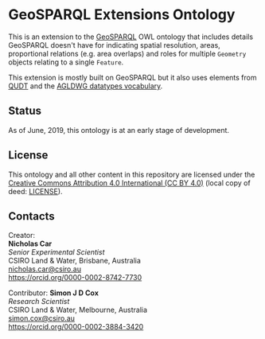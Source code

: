# GeoSPARQL Extensions Ontology
This is an extension to the [GeoSPARQL](http://www.opengeospatial.org/standards/geosparql) OWL ontology that includes details GeoSPARQL doesn't have for indicating spatial resolution, areas, proportional relations (e.g. area overlaps) and roles for multiple `Geometry` objects relating to a single `Feature`.

This extension is mostly built on GeoSPARQL but it also uses elements from [QUDT](http://www.qudt.org/release2/qudt-catalog.html) and the [AGLDWG datatypes vocabulary](http://catalogue.linked.data.gov.au/resource/116).


## Status
As of June, 2019, this ontology is at an early stage of development.


## License
This ontology and all other content in this repository are licensed under the [Creative Commons Attribution 4.0 International (CC BY 4.0)](https://creativecommons.org/licenses/by/4.0/) (local copy of deed: [LICENSE](LICENSE)).


## Contacts
Creator:  
**Nicholas Car**  
*Senior Experimental Scientist*  
CSIRO Land & Water, Brisbane, Australia    
<nicholas.car@csiro.au>  
<https://orcid.org/0000-0002-8742-7730>  

Contributor:
**Simon J D Cox**  
*Research Scientist*  
CSIRO Land & Water, Melbourne, Australia  
<simon.cox@csiro.au>  
<https://orcid.org/0000-0002-3884-3420>
